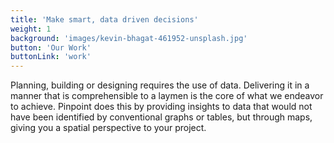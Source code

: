 ```yaml
---
title: 'Make smart, data driven decisions'
weight: 1
background: 'images/kevin-bhagat-461952-unsplash.jpg'
button: 'Our Work'
buttonLink: 'work'
---
```


Planning, building or designing requires the use of data. Delivering it in a manner that is comprehensible to a laymen is the core of what we endeavor to achieve. Pinpoint does this by providing insights to data that would not have been identified by conventional graphs or tables, but through maps, giving you a spatial perspective to your project. 